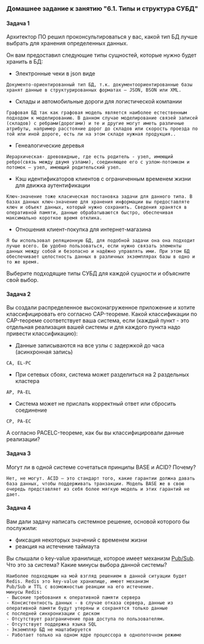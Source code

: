 ### Домашнее задание к занятию "6.1. Типы и структура СУБД"

#### Задача 1

Архитектор ПО решил проконсультироваться у вас, какой тип БД лучше выбрать для хранения определенных данных.

Он вам предоставил следующие типы сущностей, которые нужно будет хранить в БД:

- Электронные чеки в json виде
```
Документо-ориентированный тип БД, т.к. документоориентированные базы хранят данные в структурированных форматах – JSON, BSON или XML.
```
- Склады и автомобильные дороги для логистической компании
```
Графовая БД так как графовая модель является наиболее естественным подходом к моделированию. В данном случае моделирование связей записей (складов) с ребрами(дорогами) и те и другие могут иметь различные атрибуты, например расстояние дорог до складов или скорость проезда по той или иной дороге, есть ли на этом складе нужная продукция..
```
- Генеалогические деревья
```
Иерархическая- древовидные, где есть родитель - узел, имеющий ребро(связь между двумя узлами), соединяющее его с узлом-потомком и потомок — узел, имеющий родительский узел.
```
- Кэш идентификаторов клиентов с ограниченным временем жизни для движка аутентификации
```
Ключ-значение тоже класическая постановка задачи для данного типа. В базах данных ключ-значение для хранения информации вы предоставляте ключ и объект данных, который нужно сохранить. Сведения хранятся в оперативной памяти, данные обрабатываются быстро, обеспечивая максимально короткое время отклика.
```
- Отношения клиент-покупка для интернет-магазина
```
Я бы использовал реляционную БД, для подобной задачи она она подходит лучше всего. Ею удобно пользоваться, если нужно связать элементы данных между собой и безопасно и надёжно управлять ими. При этом БД обеспечивает целостность данных в различных экземплярах базы в одно и то же время.
```

Выберите подходящие типы СУБД для каждой сущности и объясните свой выбор.

#### Задача 2

Вы создали распределенное высоконагруженное приложение и хотите классифицировать его согласно 
CAP-теореме. Какой классификации по CAP-теореме соответствует ваша система, если 
(каждый пункт - это отдельная реализация вашей системы и для каждого пункта надо привести классификацию):

- Данные записываются на все узлы с задержкой до часа (асинхронная запись)
```
CA, EL-PC
```
- При сетевых сбоях, система может разделиться на 2 раздельных кластера
```
AP, PA-EL
```
- Система может не прислать корректный ответ или сбросить соединение
```
CP, PA-EC
```

А согласно PACELC-теореме, как бы вы классифицировали данные реализации?

#### Задача 3

Могут ли в одной системе сочетаться принципы BASE и ACID? Почему?
```
Нет, не могут. ACID – это стандарт того, какие гарантии должна давать база данных, чтобы поддерживать транзакции. Модель BASE же в свою очередь представляет из себя более мягкую модель и этих гарантий не дает.
```

#### Задача 4

Вам дали задачу написать системное решение, основой которого бы послужили:

- фиксация некоторых значений с временем жизни
- реакция на истечение таймаута

Вы слышали о key-value хранилище, которое имеет механизм [Pub/Sub](https://habr.com/ru/post/278237/). 
Что это за система? Какие минусы выбора данной системы?
```
Наиболее подходящим на мой взгляд решением в данной ситуации будет Redis. Redis это key-value хранилище, имеет механизм
Pub/Sub и TTL с возможностью реакции на его истечение.
минусы Redis:
- Высокие требования к оперативной памяти сервера
- Консистентность данных - в случае отказа сервера, данные из оперативной памяти будут утеряны и сохранятся только данные 
с последней синхронизации с диском
- Отсутствует разграничение прав доступа по пользователям.
- Отсутствует поддержка языка SQL
- Экземпляр БД не маштабируется
- Работает только на одном ядре процессора в однопоточном режиме
```
